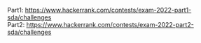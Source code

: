 Part1: https://www.hackerrank.com/contests/exam-2022-part1-sda/challenges     
Part2: https://www.hackerrank.com/contests/exam-2022-part2-sda/challenges
